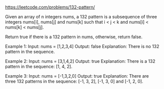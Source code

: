 https://leetcode.com/problems/132-pattern/     

Given an array of n integers nums, a 132 pattern is a subsequence of three integers nums[i], nums[j] and nums[k] such that i < j < k and nums[i] < nums[k] < nums[j].

Return true if there is a 132 pattern in nums, otherwise, return false.

Example 1:
Input: nums = [1,2,3,4]
Output: false
Explanation: There is no 132 pattern in the sequence.

Example 2:
Input: nums = [3,1,4,2]
Output: true
Explanation: There is a 132 pattern in the sequence: [1, 4, 2].

Example 3:
Input: nums = [-1,3,2,0]
Output: true
Explanation: There are three 132 patterns in the sequence: [-1, 3, 2], [-1, 3, 0] and [-1, 2, 0].
